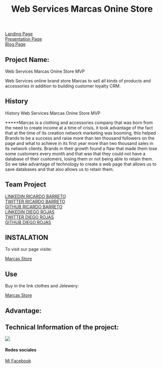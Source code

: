 
<!DOCTYPE html>
<html lang="es">  
  <head>     
    <meta charset="UTF-8">
    <meta name="description" content="Descripción de la WEB">     
  </head>  
  <body>    
    <header>
      <h1>Web Services Marcas Onine Store</h1>      
    </header>    
    <nav>
      <a href="http://marcasonlinestore.hubspotpagebuilder.com/marcas-online">Landing Page</a>
      <br>
      <a href="https://docs.google.com/presentation/d/109pxfEmslvYeb0Hc5CZSuJtrI3XtchjwJwzqtv1-M04/edit#slide=id.ga71ca07049_2_16">Presentation Page</a>
      <br>
      <a href="https://wordpress.com/post/marcasmvponlinestore.wordpress.com/34">Blog Page</a>
    </nav>
    <section>      
      <article>
        <h2>Project Name:</h2>
        <p>Web Services Marcas Onine Store MVP</p>
        <div>
          <p>Web Services online brand store Marcas to sell all kinds of products and accessories in addition to building customer loyalty CRM.</p>    
        </div>
      </article>      
       <article>
        <h2>History</h2>
        <p>History Web Services Marcas Onine Store MVP</p>
        <div>
          <p>*****Marcas is a clothing and
accessories company that was born
from the need to create income at
a time of crisis, it took advantage
of the fact that at the time of its
creation network marketing was
booming, this helped Brands to be a
success and raise more than ten
thousand followers on the page and
what to achieve in its first year
more than two thousand sales in its
network clients. Brands in their
growth found a flaw that made them
lose some customers every month and
that was that they could not have a
database of their customers, losing
them or not being able to retain
them. So we take advantage of
technology to create a web page that
allows us to save databases and that
also allows us to retain them.</p>    
        </div>
      </article>   
      <article>
        <div>
          <p>
           <nav>
           <h2>Team Project</h2>
      <a href="https://www.linkedin.com/in/ricardo-barreto-r-1b06571a1/">LINKEDIN RICARDO BARRETO</a>
      <br>
        <a href="https://twitter.com/BartorodriguezR">TWITTER RICARDO BARRETO</a>
      <br>
        <a href="https://github.com/RicardoBarretoR">GITHUB RICARDO BARRETO</a>
      <br>
      <a href="https://www.linkedin.com/in/diego-alejandro-rojas-rivera-816543a2/">LINKEDIN DIEGO ROJAS</a>
      <br>
      <a href="https://twitter.com/dalejoro">TWITTER DIEGO ROJAS</a>
      <br>
      <a href="https://github.com/dalejoroc11">GITHUB DIEGO ROJAS</a>
    </nav>
          </p>    
        </div>
      </article>  
      <article>
        <div>
          <p>
           <nav>
           <h2>INSTALATION</h2>
           <P>To visit our page visite:</P>
      <a href="http://marcasonlinestore.hubspotpagebuilder.com/marcas-online">Marcas Store</a>
      <br>
      <h2>Use</h2>
           <P>Buy in the link clothes and Jelewery:</P>
      <a href="http://marcasonlinestore.hubspotpagebuilder.com/marcas-online">Marcas Store</a>
      <br>
    </nav>
          </p>    
        </div>
      </article>       
    </section>
    <h2>Advantage:</h2>
 <h2>Technical Information of the project:</h2>
 <img src="Desktop\repomarcas1\Web-service_MarcasClothes\assets">
  <div>
          <p></p>    
        </div>
  <footer>
      <h4>Redes sociales</h4>
      <a href="https://www.facebook.com/marcasdm">Mi Facebook</a>
    </footer>
  </body>  
</html>